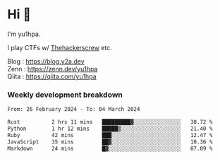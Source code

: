 # Hi 👋

I'm yu1hpa.

I play CTFs w/ [Thehackerscrew](https://www.thehackerscrew.team/) etc.

Blog : https://blog.y2a.dev  
Zenn : https://zenn.dev/yu1hpa  
Qiita : https://qiita.com/yu1hpa  

### Weekly development breakdown

<!--START_SECTION:waka-->

```txt
From: 26 February 2024 - To: 04 March 2024

Rust          2 hrs 11 mins   █████████▓░░░░░░░░░░░░░░░   38.72 %
Python        1 hr 12 mins    █████▒░░░░░░░░░░░░░░░░░░░   21.40 %
Ruby          42 mins         ███░░░░░░░░░░░░░░░░░░░░░░   12.47 %
JavaScript    35 mins         ██▓░░░░░░░░░░░░░░░░░░░░░░   10.36 %
Markdown      24 mins         █▓░░░░░░░░░░░░░░░░░░░░░░░   07.09 %
```

<!--END_SECTION:waka-->

